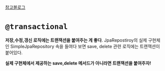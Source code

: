 [참고블로그](https://velog.io/@moonyoung/JPA-JPA-Repository-%EC%88%98%EC%A0%95%EC%82%AD%EC%A0%9C%EC%99%80-%ED%8A%B8%EB%9E%9C%EC%9E%AD%EC%85%98)



# `@transactional`

**저장,수정,갱신 로직에는 트랜잭션을 붙여주는 게 좋다**.
JpaRepostiroy의 실제 구현체인 SimpleJpaRepository 속을 들여다 보면 save, delete 관련 로직에는 트랜잭션이 붙어있다. 

**실제 구현체에서 제공하는 save,delete 메서드가 아니라면 트랜잭션을 붙여주자!**

